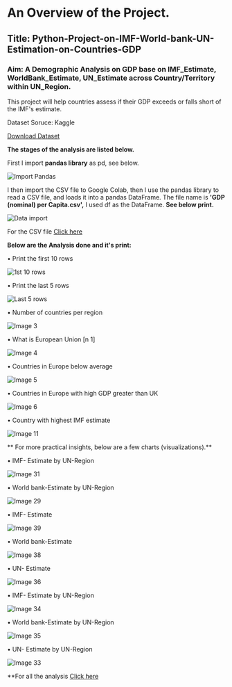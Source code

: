 # An Overview of the Project.

## Title: Python-Project-on-IMF-World-bank-UN-Estimation-on-Countries-GDP

### Aim: A Demographic Analysis on GDP base on IMF_Estimate, WorldBank_Estimate, UN_Estimate across Country/Territory within UN_Region. 

This project will help countries assess if their GDP exceeds or falls short of the IMF's estimate.


Dataset Soruce: Kaggle

[Download Dataset](https://www.kaggle.com/datasets/rajkumarpandey02/gdp-in-usd-per-capita-income-by-country)

**The stages of the analysis are listed below.**

First I import **pandas library** as pd, see below.

![Import Pandas](https://github.com/user-attachments/assets/130a341d-a002-4e22-ab84-1f41a727b60a)

I then import the CSV file to Google Colab, then I use the pandas library to read a CSV file, and loads it into a pandas DataFrame. The file name is **'GDP (nominal) per Capita.csv',** I used df as the DataFrame. **See below print.**

![Data import](https://github.com/user-attachments/assets/0da745b6-5d0e-4cb0-9e6a-c10bf31dcd24)


For the CSV file [Click here](https://github.com/Chibuike-Ile/Python-Project-on-IMF-World-bank-UN-Estimation-on-Countries-GDP/blob/main/GDP%20(nominal)%20per%20Capita.csv)

**Below are the Analysis done and it's print:**

•	Print the first 10 rows

![1st 10 rows](https://github.com/user-attachments/assets/8d3f9102-c79c-4f91-beca-8e4418557d36)


•	Print the last 5 rows 

![Last 5 rows](https://github.com/user-attachments/assets/1666b4da-e50b-4dad-aa5e-33933a1e198d)

• Number of countries per region

![Image 3](https://github.com/user-attachments/assets/8bd077dc-088d-4141-a84a-5f5c3ae02fc1)

• What is European Union [n 1]

![Image 4](https://github.com/user-attachments/assets/c4656a4e-de29-4bd1-992f-374fccc1ae90)

• Countries in Europe below average

![Image 5](https://github.com/user-attachments/assets/e8065b6e-4dfd-4e6e-a811-1ee9d4c710b1)

• Countries in Europe with high GDP greater than UK

![Image 6](https://github.com/user-attachments/assets/357305a6-8dfa-4045-8a56-c046722210e2)

• Country with highest IMF estimate

![Image 11](https://github.com/user-attachments/assets/8d24dec4-0ea2-44a3-ad3f-c7eb5ccd93c0)

** For more practical insights, below are a few charts (visualizations).**

• IMF- Estimate by UN-Region

![Image 31](https://github.com/user-attachments/assets/2a61cbfd-9a58-4132-9e86-d9cfe68f1dca)

• World bank-Estimate by UN-Region

![Image 29](https://github.com/user-attachments/assets/216ebf2c-1f3e-4878-87d7-a4da41eccb00)

• IMF- Estimate

![Image 39](https://github.com/user-attachments/assets/38a90858-a347-4258-a5aa-7437533eac48)


• World bank-Estimate

![Image 38](https://github.com/user-attachments/assets/ef77ece3-0cc5-4962-b96e-cf66f9853835)


• UN- Estimate

![Image 36](https://github.com/user-attachments/assets/49b18b66-dd2b-4d66-b07c-6e2873a47341)

• IMF- Estimate by UN-Region

![Image 34](https://github.com/user-attachments/assets/110e9997-396b-4de3-8af9-3b586221b067)

• World bank-Estimate by UN-Region

![Image 35](https://github.com/user-attachments/assets/87d35146-cd63-42e6-bd09-c6abfe8c4c0b)


• UN- Estimate by UN-Region

![Image 33](https://github.com/user-attachments/assets/9fdfff16-923e-4a74-a6d5-664080f79e84)

**For all the analysis [Click here](https://github.com/Chibuike-Ile/Python-Project-on-IMF-World-bank-UN-Estimation-on-Countries-GDP/blob/main/All%20the%20Analysis%20done%20on%20this%20project.pdf)

























